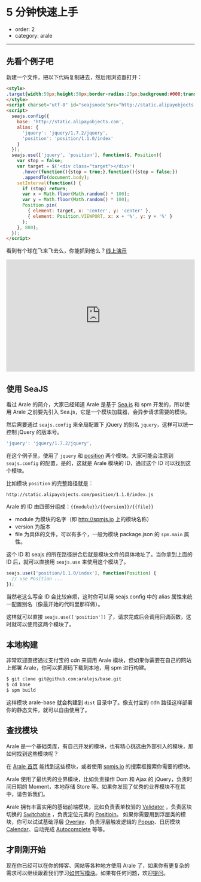 # 5 分钟快速上手

- order: 2
- category: arale

---

## 先看个例子吧

新建一个文件，把以下代码复制进去，然后用浏览器打开：

```html
<style>
.target{width:50px;height:50px;border-radius:25px;background:#000;transition:All 1s ease;-webkit-transition:All 1s ease;-moz-transition:All 1s ease;}
</style>
<script charset="utf-8" id="seajsnode"src="http://static.alipayobjects.com/seajs/??seajs/2.2.2/sea.js,seajs-combo/1.0.1/seajs-combo.js,seajs-style/1.0.2/seajs-style.js"></script>
<script>
  seajs.config({
    base: 'http://static.alipayobjects.com',
    alias: {
      'jquery': 'jquery/1.7.2/jquery',
      'position': 'position/1.1.0/index'
    }
  });
  seajs.use(['jquery', 'position'], function($, Position){
    var stop = false;
    var target = $('<div class="target"></div>')
      .hover(function(){stop = true;},function(){stop = false;})
      .appendTo(document.body);
    setInterval(function() {
      if (stop) return;
      var x = Math.floor(Math.random() * 100);
      var y = Math.floor(Math.random() * 100);
      Position.pin(
        { element: target, x: 'center', y: 'center' }, 
        { element: Position.VIEWPORT, x: x + '%', y: y + '%' }
      );
    }, 800);
  });
</script>
```

看到有个球在飞来飞去么，你能抓到他么？[线上演示](http://jsfiddle.net/zPYqx/85/)

<iframe width="100%" height="300" src="http://jsfiddle.net/zPYqx/85/embedded/result,html,js,css" allowfullscreen="allowfullscreen" frameborder="0"></iframe>

## 使用 SeaJS

看过 Arale 的简介，大家已经知道 Arale 是基于 [Sea.js](http://seajs.org) 和 spm 开发的，所以使用 Arale 之前要先引入 Sea.js，它是一个模块加载器，会异步请求需要的模块。

然后需要通过 `seajs.config` 来全局配置下 jQuery 的别名 `jquery`，这样可以统一控制 jQuery 的版本号。

```js
'jquery': 'jquery/1.7.2/jquery',
```

在这个例子里，使用了 `jquery` 和 [position](http://aralejs.org/position) 两个模块。大家可能会注意到 `seajs.config` 的配置，是的，这就是 Arale 模块的 ID，通过这个 ID 可以找到这个模块。

比如模块 `position` 的完整路径就是：

```
http://static.alipayobjects.com/position/1.1.0/index.js
```

Arale 的 ID 由四部分组成：`{{module}}/{{version}}/{{file}}`

 -  module 为模块的名字（即 http://spmjs.io 上的模块名称）
 -  version 为版本
 -  file 为具体的文件，可以有多个，一般为模块 package.json 的 `spm.main` 属性。

这个 ID 和 seajs 的所在路径拼合后就是模块文件的具体地址了。当你拿到上面的 ID 后，就可以直接用 `seajs.use` 来使用这个模块了。

```js
seajs.use(['position/1.1.0/index'], function(Position) {
  // use Position ...
});
```

当然老这么写全 ID 会比较麻烦，这时你可以用 seajs.config 中的 alias 属性来统一配置别名（像最开始的代码里那样做）。

这样就可以直接 `seajs.use(['position'])` 了，请求完成后会调用回调函数，这时就可以使用这两个模块了。

## 本地构建

非常欢迎直接通过支付宝的 cdn 来调用 Arale 模块，但如果你需要在自己的网站上部署 Arale，你可以把源码下载到本地，用 spm 进行构建。

```bash
$ git clone git@github.com:aralejs/base.git
$ cd base
$ spm build
```

这样模块 arale-base 就会构建到 `dist` 目录中了。像支付宝的 cdn 路径这样部署你的静态文件，就可以自由使用了。

## 查找模块

Arale 是一个基础类库，有自己开发的模块，也有精心挑选由外部引入的模块，那如何找到这些模块呢？

在 [Arale 首页](http://aralejs.org/) 能找到这些模块，或者使用 [spmjs.io](http://spmjs.io) 的搜索框搜索你需要的模块。

Arale 使用了最优秀的业界模块，比如负责操作 Dom 和 Ajax 的 jQuery，负责时间日期的 Moment，本地存储 Store 等。如果你发现了优秀的业界模块不在其中，请告诉我们。

Arale 拥有丰富实用的基础前端模块，比如负责表单校验的 [Validator](http://aralejs.org/validator) ，负责区块切换的 [Switchable](http://aralejs.org/switchable) ，负责定位元素的 [Positioin](http://aralejs.org/position)。
如果你需要用到浮层类的模块，你可以试试基础浮层 [Overlay](http://aralejs.org/overlay)、负责浮层触发逻辑的 [Popup](http://aralejs.org/popup)、日历模块 [Calendar](http://aralejs.org/calendar)、自动完成 [Autocomplete](http://aralejs.org/autocomplete) 等等。

## 才刚刚开始

现在你已经可以在你的博客、网站等各种地方使用 Arale 了，如果你有更复杂的需求可以继续跟着我们学习[如何写模块](develop-components.html)。如果有任何问题，欢迎[提问](https://github.com/aralejs/aralejs.org/issues)。
